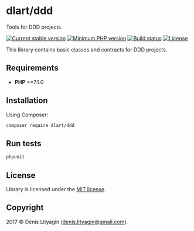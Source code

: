 # dlart/ddd

Tools for DDD projects.

[![Current stable version](https://img.shields.io/badge/stable-1.3.3-green.svg?style=flat)](https://github.com/dlart/ddd/tree/1.3.3)
[![Minimum PHP version](https://img.shields.io/badge/php->=7.1.0-7c8cbf.svg?style=flat)](http://php.net/)
[![Build status](https://travis-ci.org/dlart/ddd.svg?branch=master)](https://travis-ci.org/dlart/ddd)
[![License](https://img.shields.io/badge/license-MIT-blue.svg?style=flat)](https://opensource.org/licenses/MIT)

This library contains basic classes and contracts for DDD projects.

## Requirements

*  **PHP** >=7.1.0

## Installation

Using Composer:

```bash
composer require dlart/ddd
```

## Run tests

```bash
phpunit
```

## License

Library is licensed under the [MIT license](https://opensource.org/licenses/MIT).

## Copyright

2017 © Denis Lityagin ([denis.lityagin@gmail.com](mailto:denis.lityagin@gmail.com)).
